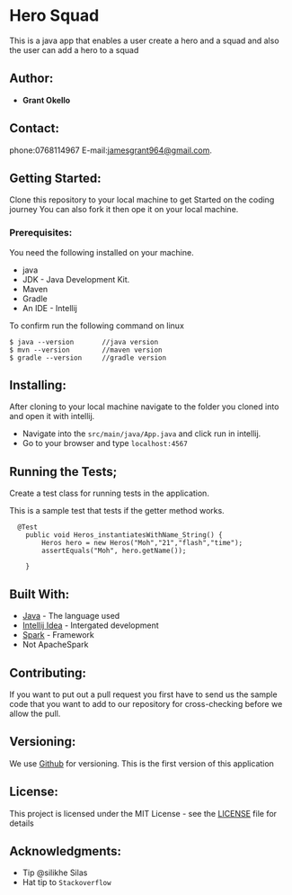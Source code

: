 # Hero Squad

This is a java app that enables a user create a hero and a squad and also the user can add a hero to a squad
## Author:

* **Grant Okello** 

## Contact:
phone:0768114967
E-mail:jamesgrant964@gmail.com.


## Getting Started:

Clone this repository to your local machine to get Started on the coding journey
You can also fork it then ope it on your local machine.



### Prerequisites:

You need the following installed on your machine.
- java
- JDK - Java Development Kit.
- Maven
- Gradle
- An IDE - Intellij


To confirm run the following command on linux
```
$ java --version       //java version
$ mvn --version        //maven version
$ gradle --version     //gradle version
```

## Installing:

After cloning to your local machine navigate to the folder you cloned into and open it with intellij.
* Navigate into the ``` src/main/java/App.java ``` and click run in intellij.
* Go to your browser and type ``` localhost:4567 ```

## Running the Tests; 

Create a test class for running tests in the application.

This is a sample test that tests if the getter method works.

```
  @Test
    public void Heros_instantiatesWithName_String() {
        Heros hero = new Heros("Moh","21","flash","time");
        assertEquals("Moh", hero.getName());

    }
```

## Built With:

* [Java](https://www.java.com/) - The language used
* [Intellij Idea](https://www.jetbrains.com/idea/) - Intergated development
* [Spark]() - Framework
* Not ApacheSpark


## Contributing:
If you want to put out a pull request you first have to send us the sample code that you want to add to our repository for cross-checking before we allow the pull.

## Versioning:

We use [Github](https://github.com/) for versioning. This is the first version of this application

## License:

This project is licensed under the MIT License - see the [LICENSE](LICENSE) file for details

## Acknowledgments:
* Tip @silikhe Silas
* Hat tip to  ```Stackoverflow```
